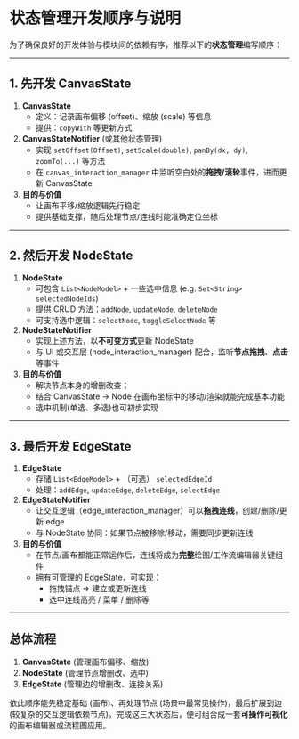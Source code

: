 # 状态管理开发顺序与说明

为了确保良好的开发体验与模块间的依赖有序，推荐以下的**状态管理**编写顺序：

---

## 1. 先开发 CanvasState

1. **CanvasState**  
   - 定义：记录画布偏移 (offset)、缩放 (scale) 等信息  
   - 提供：`copyWith` 等更新方式  
2. **CanvasStateNotifier** (或其他状态管理)  
   - 实现 `setOffset(Offset)`, `setScale(double)`, `panBy(dx, dy)`, `zoomTo(...)` 等方法  
   - 在 `canvas_interaction_manager` 中监听空白处的**拖拽/滚轮**事件，进而更新 CanvasState  
3. **目的与价值**  
   - 让画布平移/缩放逻辑先行稳定  
   - 提供基础支撑，随后处理节点/连线时能准确定位坐标

---

## 2. 然后开发 NodeState

1. **NodeState**  
   - 可包含 `List<NodeModel>` + 一些选中信息 (e.g. `Set<String> selectedNodeIds`)  
   - 提供 CRUD 方法：`addNode`, `updateNode`, `deleteNode`  
   - 可支持选中逻辑：`selectNode`, `toggleSelectNode` 等  
2. **NodeStateNotifier**  
   - 实现上述方法，以**不可变方式**更新 NodeState  
   - 与 UI 或交互层 (node_interaction_manager) 配合，监听**节点拖拽**、**点击**等事件  
3. **目的与价值**  
   - 解决节点本身的增删改查；  
   - 结合 CanvasState -> Node 在画布坐标中的移动/渲染就能完成基本功能  
   - 选中机制(单选、多选)也可初步实现

---

## 3. 最后开发 EdgeState

1. **EdgeState**  
   - 存储 `List<EdgeModel>` + （可选） `selectedEdgeId`  
   - 处理：`addEdge`, `updateEdge`, `deleteEdge`, `selectEdge`  
2. **EdgeStateNotifier**  
   - 让交互逻辑（edge_interaction_manager）可以**拖拽连线**，创建/删除/更新 edge  
   - 与 NodeState 协同：如果节点被移除/移动，需要同步更新连线  
3. **目的与价值**  
   - 在节点/画布都能正常运作后，连线将成为**完整**绘图/工作流编辑器关键组件  
   - 拥有可管理的 EdgeState，可实现：  
     - 拖拽锚点 => 建立或更新连线  
     - 选中连线高亮 / 菜单 / 删除等

---

## 总体流程

1. **CanvasState** (管理画布偏移、缩放)  
2. **NodeState** (管理节点增删改、选中)  
3. **EdgeState** (管理边的增删改、连接关系)

依此顺序能先稳定基础 (画布)、再处理节点 (场景中最常见操作)，最后扩展到边 (较复杂的交互逻辑依赖节点)。完成这三大状态后，便可组合成一套**可操作可视化**的画布编辑器或流程图应用。